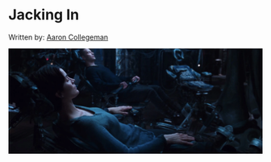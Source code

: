 # Jacking In

Written by: [Aaron Collegeman](https://github.com/collegeman)

![Connected to the Matrix](/Assets/Trinity_Neo_Jacked_in.webp)


